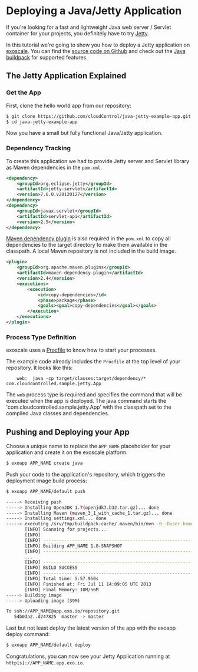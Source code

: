 # Deploying a Java/Jetty Application

If you're looking for a fast and lightweight Java web server / Servlet container for your projects, you definitely have to try [Jetty].

In this tutorial we're going to show you how to deploy a Jetty application on [exoscale]. You can find the [source code on Github](https://github.com/cloudControl/java-jetty-jsp-example-app.git) and check out the [Java buildpack] for supported features.


## The Jetty Application Explained
### Get the App
First, clone the hello world app from our repository:

~~~bash
$ git clone https://github.com/cloudControl/java-jetty-example-app.git
$ cd java-jetty-example-app
~~~

Now you have a small but fully functional Java/Jetty application.


### Dependency Tracking
To create this application we had to provide Jetty server and Servlet library as Maven dependencies in the `pom.xml`.
~~~xml
<dependency>
    <groupId>org.eclipse.jetty</groupId>
    <artifactId>jetty-servlet</artifactId>
    <version>7.6.0.v20120127</version>
</dependency>
<dependency>
    <groupId>javax.servlet</groupId>
    <artifactId>servlet-api</artifactId>
    <version>2.5</version>
</dependency>
~~~

[Maven dependency plugin] is also required in the `pom.xml` to copy all dependencies to the target directory to make them available in the classpath. A local Maven repository is not included in the build image.

~~~xml
<plugin>
    <groupId>org.apache.maven.plugins</groupId>
    <artifactId>maven-dependency-plugin</artifactId>
    <version>2.4</version>
    <executions>
        <execution>
            <id>copy-dependencies</id>
            <phase>package</phase>
            <goals><goal>copy-dependencies</goal></goals>
        </execution>
    </executions>
</plugin>
~~~

### Process Type Definition
exoscale uses a [Procfile] to know how to start your processes.

The example code already includes the `Procfile` at the top level of your repository. It looks like this:

~~~
    web:  java -cp target/classes:target/dependency/*  com.cloudcontrolled.sample.jetty.App
~~~

The `web` process type is required and specifies the command that will be executed when the app is deployed.
The java command starts the 'com.cloudcontrolled.sample.jetty.App' with the classpath set to the compiled Java classes and dependencies.

## Pushing and Deploying your App
Choose a unique name to replace the `APP_NAME` placeholder for your application and create it on the exoscale platform: 

~~~bash
$ exoapp APP_NAME create java
~~~

Push your code to the application's repository, which triggers the deployment image build process:


~~~bash
$ exoapp APP_NAME/default push

-----> Receiving push
-----> Installing OpenJDK 1.7(openjdk7.b32.tar.gz)... done
-----> Installing Maven (maven_3_1_with_cache_1.tar.gz)... done
-----> Installing settings.xml... done
-----> executing /srv/tmp/buildpack-cache/.maven/bin/mvn -B -Duser.home=/srv/tmp/builddir -Dmaven.repo.local=/srv/tmp/buildpack-cache/.m2/repository -s /srv/tmp/buildpack-cache/.m2/settings.xml -DskipTests=true clean install
       [INFO] Scanning for projects...
       [INFO]
       [INFO] --------------------------------------------------------------
       [INFO] Building APP_NAME 1.0-SNAPSHOT
       [INFO] --------------------------------------------------------------
       ...
       [INFO] --------------------------------------------------------------
       [INFO] BUILD SUCCESS
       [INFO] --------------------------------------------------------------
       [INFO] Total time: 5:57.950s
       [INFO] Finished at: Fri Jul 11 14:09:05 UTC 2013
       [INFO] Final Memory: 10M/56M
-----> Building image
-----> Uploading image (39M)

To ssh://APP_NAME@app.exo.io/repository.git
   54b0da2..d247825  master -> master
~~~

Last but not least deploy the latest version of the app with the exoapp deploy command:

~~~bash
$ exoapp APP_NAME/default deploy
~~~

Congratulations, you can now see your Jetty Application running at `http[s]://APP_NAME.app.exo.io`.

[Jetty]: http://jetty.codehaus.org/jetty/
[exoscale]: https://www.exoscale.ch/
[Java buildpack]: https://github.com/cloudControl/buildpack-java
[exoscale-command-line-client]: https://community.exoscale.ch/apps/documentation/#command-line-client-web-console-and-api
[Git client]: http://git-scm.com/
[Maven dependency plugin]: http://maven.apache.org/plugins/maven-dependency-plugin/
[Procfile]: https://community.exoscale.ch/apps/documentation/#buildpacks-and-the-procfile
